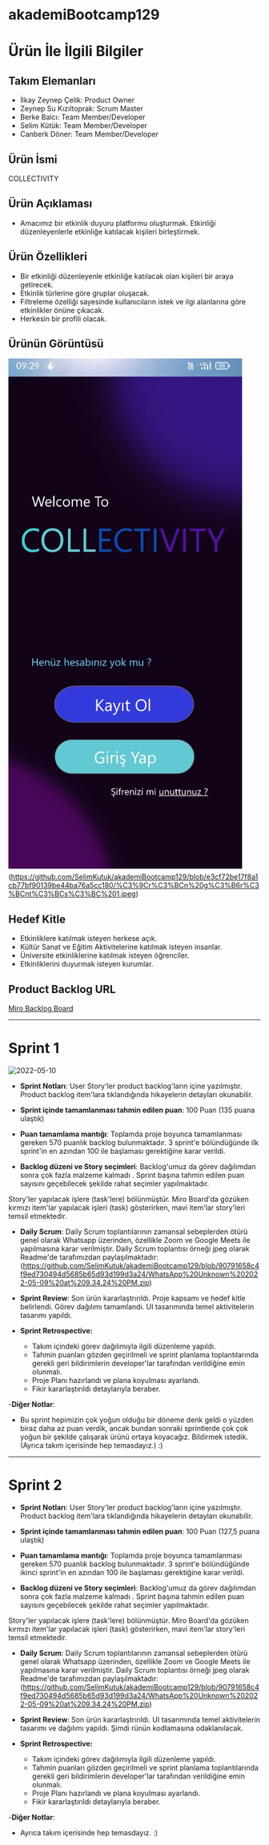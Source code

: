 # akademiBootcamp129

# Ürün İle İlgili Bilgiler

## Takım Elemanları

- İlkay Zeynep Çelik: Product Owner
- Zeynep Su Kızıltoprak: Scrum Master
- Berke Balcı: Team Member/Developer
- Selim Kütük: Team Member/Developer
- Canberk Döner: Team Member/Developer


## Ürün İsmi

COLLECTIVITY

## Ürün Açıklaması

- Amacımız bir etkinlik duyuru platformu oluşturmak. Etkinliği düzenleyenlerle etkinliğe katılacak kişileri birleştirmek. 

## Ürün Özellikleri

- Bir etkinliği düzenleyenle etkinliğe katılacak olan kişileri bir araya getirecek.
- Etkinlik türlerine göre gruplar oluşacak. 
- Filtreleme özelliği sayesinde kullanıcıların istek ve ilgi alanlarına göre etkinlikler önüne çıkacak. 
- Herkesin bir profili olacak.

## Ürünün Görüntüsü
![Ürün Görüntüsü](https://github.com/SelimKutuk/akademiBootcamp129/blob/e3cf72be17f8a1cb77bf90139be44ba76a5cc180/%C3%9Cr%C3%BCn%20g%C3%B6r%C3%BCnt%C3%BCs%C3%BC%202.jpeg)
(https://github.com/SelimKutuk/akademiBootcamp129/blob/e3cf72be17f8a1cb77bf90139be44ba76a5cc180/%C3%9Cr%C3%BCn%20g%C3%B6r%C3%BCnt%C3%BCs%C3%BC%201.jpeg)

## Hedef Kitle

- Etkinliklere katılmak isteyen herkese açık.
- Kültür Sanat ve Eğitim Aktivitelerine katılmak isteyen insanlar.
- Üniversite etkinliklerine katılmak isteyen öğrenciler.
- Etkinliklerini duyurmak isteyen kurumlar.

## Product Backlog URL

[Miro Backlog Board](https://miro.com/app/board/uXjVO3Ow2uA=/?share_link_id=571509816819)



---

# Sprint 1

<img width="960" alt="2022-05-10" src="https://user-images.githubusercontent.com/104414651/167646129-e3f61cb1-eb21-4c5d-a28e-d86a99c47429.png">

-  **Sprint Notları**: User Story'ler product backlog'ların içine yazılmıştır. Product backlog item'lara tıklandığında hikayelerin detayları okunabilir.

- **Sprint içinde tamamlanması tahmin edilen puan**: 100 Puan (135 puana ulaştık)

- **Puan tamamlama mantığı**: Toplamda proje boyunca tamamlanması gereken 570 puanlık backlog bulunmaktadır. 3 sprint'e bölündüğünde ilk sprint'in en azından 100 ile başlaması gerektiğine karar verildi.

- **Backlog düzeni ve Story seçimleri**: Backlog'umuz da görev dağılımdan sonra çok fazla malzeme kalmadı . Sprint başına tahmin edilen puan sayısını geçebilecek şekilde rahat seçimler yapılmaktadır. 

Story'ler yapılacak işlere (task'lere) bölünmüştür. Miro Board'da gözüken kırmızı item'lar yapılacak işleri (task) gösterirken, mavi item'lar story'leri temsil etmektedir.

- **Daily Scrum**: Daily Scrum toplantılarının zamansal sebeplerden ötürü genel olarak Whatsapp üzerinden, özellikle Zoom ve Google Meets ile yapılmasına karar verilmiştir. Daily Scrum toplantısı örneği jpeg olarak Readme'de tarafımızdan paylaşılmaktadır:(https://github.com/SelimKutuk/akademiBootcamp129/blob/90791658c4f9ed730494d5685b65d93d199d3a24/WhatsApp%20Unknown%202022-05-09%20at%209.34.24%20PM.zip)

- **Sprint Review**: 
 Son ürün kararlaştrırıldı. Proje kapsamı ve hedef kitle belirlendi. Görev dağılımı tamamlandı. UI tasarımında temel aktivitelerin tasarımı yapıldı.

- **Sprint Retrospective:**
  - Takım içindeki görev dağılımıyla ilgili düzenleme yapıldı.
  - Tahmin puanları gözden geçirilmeli ve sprint planlama toplantılarında gerekli geri bildirimlerin developer'lar tarafından verildiğine emin olunmalı.
  - Proje Planı hazırlandı ve plana koyulması ayarlandı.
  - Fikir kararlaştırıldı detaylarıyla beraber.

-**Diğer Notlar**:
- Bu sprint hepimizin çok yoğun olduğu bir döneme denk geldi o yüzden biraz daha az puan verdik, ancak bundan sonraki sprintlerde çok çok yoğun bir şekilde çalışarak ürünü ortaya koyacağız. Bildirmek istedik. (Ayrıca takım içerisinde hep temasdayız.) :)

---

# Sprint 2



- **Sprint Notları**: User Story'ler product backlog'ların içine yazılmıştır. Product backlog item'lara tıklandığında hikayelerin detayları okunabilir.

- **Sprint içinde tamamlanması tahmin edilen puan**: 100 Puan (127,5 puana ulaştık)

- **Puan tamamlama mantığı**: Toplamda proje boyunca tamamlanması gereken 570 puanlık backlog bulunmaktadır. 3 sprint'e bölündüğünde ikinci sprint'in en azından 100 ile başlaması gerektiğine karar verildi.

- **Backlog düzeni ve Story seçimleri**: Backlog'umuz da görev dağılımdan sonra çok fazla malzeme kalmadı . Sprint başına tahmin edilen puan sayısını geçebilecek şekilde rahat seçimler yapılmaktadır. 

Story'ler yapılacak işlere (task'lere) bölünmüştür. Miro Board'da gözüken kırmızı item'lar yapılacak işleri (task) gösterirken, mavi item'lar story'leri temsil etmektedir.

- **Daily Scrum**: Daily Scrum toplantılarının zamansal sebeplerden ötürü genel olarak Whatsapp üzerinden, özellikle Zoom ve Google Meets ile yapılmasına karar verilmiştir. Daily Scrum toplantısı örneği jpeg olarak Readme'de tarafımızdan paylaşılmaktadır:(https://github.com/SelimKutuk/akademiBootcamp129/blob/90791658c4f9ed730494d5685b65d93d199d3a24/WhatsApp%20Unknown%202022-05-09%20at%209.34.24%20PM.zip)

- **Sprint Review**: 
 Son ürün kararlaştrırıldı. UI tasarımında temel aktivitelerin tasarımı ve dağılımı yapıldı. Şimdi rünün kodlamasına odaklanılacak.

- **Sprint Retrospective:**
  - Takım içindeki görev dağılımıyla ilgili düzenleme yapıldı.
  - Tahmin puanları gözden geçirilmeli ve sprint planlama toplantılarında gerekli geri bildirimlerin developer'lar tarafından verildiğine emin olunmalı.
  - Proje Planı hazırlandı ve plana koyulması ayarlandı.
  - Fikir kararlaştırıldı detaylarıyla beraber.

-**Diğer Notlar**:
- Ayrıca takım içerisinde hep temasdayız. :)

